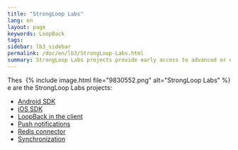 ```yaml
---
title: "StrongLoop Labs"
lang: en
layout: page
keywords: LoopBack
tags:
sidebar: lb3_sidebar
permalink: /doc/en/lb3/StrongLoop-Labs.html
summary: StrongLoop Labs projects provide early access to advanced or experimental functionality.  In general, these projects may lack usability, completeness, documentation, and robustness, and may be outdated.
---
```


<div style="float:right;">{% include image.html file="9830552.png" alt="StrongLoop Labs"  %}</div>

These are the StrongLoop Labs projects:

* [Android SDK](Android-SDK.html)
* [iOS SDK](iOS-SDK.html)
* [LoopBack in the client](LoopBack-in-the-client.html)
* [Push notifications](Push-notifications.html)
* [Redis connector](Redis-connector.html)
* [Synchronization](Synchronization.html)
